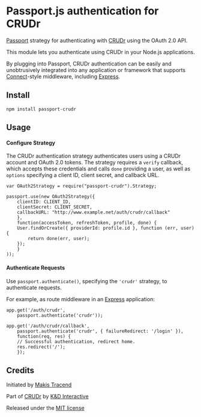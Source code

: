 # Passport.js authentication for CRUDr

[Passport](http://passportjs.org/) strategy for authenticating with [CRUDr](http://crudr.com/) using the OAuth 2.0 API.

This module lets you authenticate using CRUDr in your Node.js applications.

By plugging into Passport, CRUDr authentication can be easily and unobtrusively integrated into any application or framework that supports [Connect](http://www.senchalabs.org/connect/)-style middleware, including [Express](http://expressjs.com/).

## Install
```
npm install passport-crudr
```

## Usage

#### Configure Strategy

The CRUDr authentication strategy authenticates users using a CRUDr account and OAuth 2.0 tokens.  The strategy requires a `verify` callback, which accepts these credentials and calls `done` providing a user, as well as `options` specifying a client ID, client secret, and callback URL.
```
var OAuth2Strategy = require("passport-crudr").Strategy;

passport.use(new OAuth2Strategy({
	clientID: CLIENT_ID,
	clientSecret: CLIENT_SECRET,
	callbackURL: "http://www.example.net/auth/crudr/callback"
	},
	function(accessToken, refreshToken, profile, done) {
	User.findOrCreate({ providerId: profile.id }, function (err, user) {
		return done(err, user);
	});
	}
));
```

#### Authenticate Requests

Use `passport.authenticate()`, specifying the `'crudr'` strategy, to authenticate requests.

For example, as route middleware in an [Express](http://expressjs.com/) application:

```
app.get('/auth/crudr',
	passport.authenticate('crudr'));

app.get('/auth/crudr/callback',
	passport.authenticate('crudr', { failureRedirect: '/login' }),
	function(req, res) {
	// Successful authentication, redirect home.
	res.redirect('/');
	});
```

## Credits

Initiated by [Makis Tracend](http://github.com/tracend)

Part of [CRUDr](http://crudr.com/) by [K&D Interactive](http://kdi.co/)

Released under the [MIT license](http://makesites.org/licenses/MIT)

